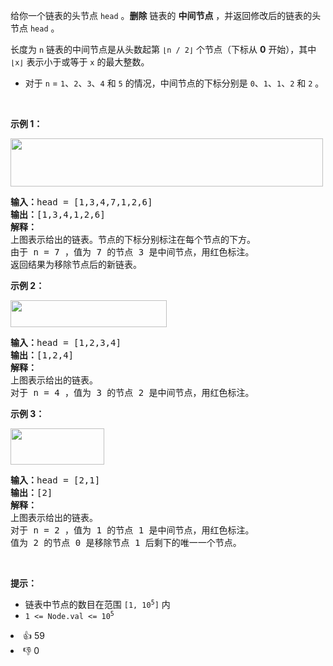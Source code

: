 <p>给你一个链表的头节点 <code>head</code> 。<strong>删除</strong> 链表的 <strong>中间节点</strong> ，并返回修改后的链表的头节点 <code>head</code> 。</p>

<p>长度为 <code>n</code> 链表的中间节点是从头数起第 <code>⌊n / 2⌋</code> 个节点（下标从 <strong>0</strong> 开始），其中 <code>⌊x⌋</code> 表示小于或等于 <code>x</code> 的最大整数。</p>

<ul> 
 <li>对于 <code>n</code> = <code>1</code>、<code>2</code>、<code>3</code>、<code>4</code> 和 <code>5</code> 的情况，中间节点的下标分别是 <code>0</code>、<code>1</code>、<code>1</code>、<code>2</code> 和 <code>2</code> 。</li> 
</ul>

<p>&nbsp;</p>

<p><strong>示例 1：</strong></p>

<p><img alt="" src="https://assets.leetcode.com/uploads/2021/11/16/eg1drawio.png" style="width: 500px; height: 77px;" /></p>

<pre>
<strong>输入：</strong>head = [1,3,4,7,1,2,6]
<strong>输出：</strong>[1,3,4,1,2,6]
<strong>解释：</strong>
上图表示给出的链表。节点的下标分别标注在每个节点的下方。
由于 n = 7 ，值为 7 的节点 3 是中间节点，用红色标注。
返回结果为移除节点后的新链表。 
</pre>

<p><strong>示例 2：</strong></p>

<p><img alt="" src="https://assets.leetcode.com/uploads/2021/11/16/eg2drawio.png" style="width: 250px; height: 43px;" /></p>

<pre>
<strong>输入：</strong>head = [1,2,3,4]
<strong>输出：</strong>[1,2,4]
<strong>解释：</strong>
上图表示给出的链表。
对于 n = 4 ，值为 3 的节点 2 是中间节点，用红色标注。
</pre>

<p><strong>示例 3：</strong></p>

<p><img alt="" src="https://assets.leetcode.com/uploads/2021/11/16/eg3drawio.png" style="width: 150px; height: 58px;" /></p>

<pre>
<strong>输入：</strong>head = [2,1]
<strong>输出：</strong>[2]
<strong>解释：</strong>
上图表示给出的链表。
对于 n = 2 ，值为 1 的节点 1 是中间节点，用红色标注。
值为 2 的节点 0 是移除节点 1 后剩下的唯一一个节点。</pre>

<p>&nbsp;</p>

<p><strong>提示：</strong></p>

<ul> 
 <li>链表中节点的数目在范围 <code>[1, 10<sup>5</sup>]</code> 内</li> 
 <li><code>1 &lt;= Node.val &lt;= 10<sup>5</sup></code></li> 
</ul>

<div><li>👍 59</li><li>👎 0</li></div>